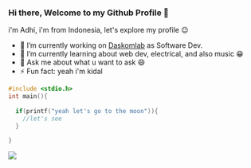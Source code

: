 ### Hi there, Welcome to my Github Profile 👋

i'm Adhi, i'm from Indonesia, let's explore my profile 😉

- 🔭 I’m currently working on [Daskomlab](https://github.com/Daskom-Lab) as Software Dev.
- 🌱 I’m currently learning about web dev, electrical, and also music 😁
- 💬 Ask me about what u want to ask 😄
- ⚡ Fun fact: yeah i'm kidal

```c
#include <stdio.h>
int main(){
  
  if(printf("yeah let's go to the moon")){
    //let's see
  }
  
}
```

![](https://komarev.com/ghpvc/?username=adhiiimf)
